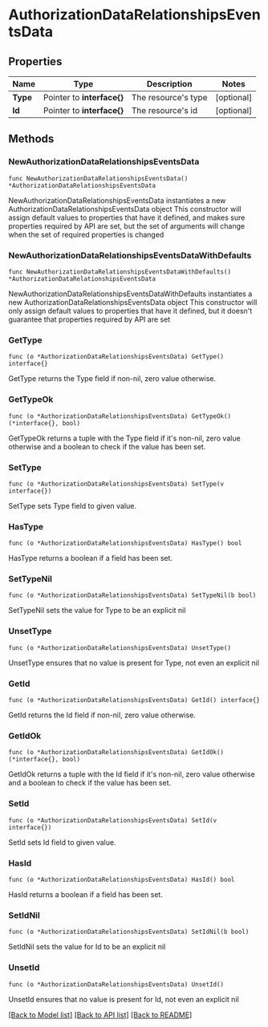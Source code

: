 # AuthorizationDataRelationshipsEventsData

## Properties

Name | Type | Description | Notes
------------ | ------------- | ------------- | -------------
**Type** | Pointer to **interface{}** | The resource&#39;s type | [optional] 
**Id** | Pointer to **interface{}** | The resource&#39;s id | [optional] 

## Methods

### NewAuthorizationDataRelationshipsEventsData

`func NewAuthorizationDataRelationshipsEventsData() *AuthorizationDataRelationshipsEventsData`

NewAuthorizationDataRelationshipsEventsData instantiates a new AuthorizationDataRelationshipsEventsData object
This constructor will assign default values to properties that have it defined,
and makes sure properties required by API are set, but the set of arguments
will change when the set of required properties is changed

### NewAuthorizationDataRelationshipsEventsDataWithDefaults

`func NewAuthorizationDataRelationshipsEventsDataWithDefaults() *AuthorizationDataRelationshipsEventsData`

NewAuthorizationDataRelationshipsEventsDataWithDefaults instantiates a new AuthorizationDataRelationshipsEventsData object
This constructor will only assign default values to properties that have it defined,
but it doesn't guarantee that properties required by API are set

### GetType

`func (o *AuthorizationDataRelationshipsEventsData) GetType() interface{}`

GetType returns the Type field if non-nil, zero value otherwise.

### GetTypeOk

`func (o *AuthorizationDataRelationshipsEventsData) GetTypeOk() (*interface{}, bool)`

GetTypeOk returns a tuple with the Type field if it's non-nil, zero value otherwise
and a boolean to check if the value has been set.

### SetType

`func (o *AuthorizationDataRelationshipsEventsData) SetType(v interface{})`

SetType sets Type field to given value.

### HasType

`func (o *AuthorizationDataRelationshipsEventsData) HasType() bool`

HasType returns a boolean if a field has been set.

### SetTypeNil

`func (o *AuthorizationDataRelationshipsEventsData) SetTypeNil(b bool)`

 SetTypeNil sets the value for Type to be an explicit nil

### UnsetType
`func (o *AuthorizationDataRelationshipsEventsData) UnsetType()`

UnsetType ensures that no value is present for Type, not even an explicit nil
### GetId

`func (o *AuthorizationDataRelationshipsEventsData) GetId() interface{}`

GetId returns the Id field if non-nil, zero value otherwise.

### GetIdOk

`func (o *AuthorizationDataRelationshipsEventsData) GetIdOk() (*interface{}, bool)`

GetIdOk returns a tuple with the Id field if it's non-nil, zero value otherwise
and a boolean to check if the value has been set.

### SetId

`func (o *AuthorizationDataRelationshipsEventsData) SetId(v interface{})`

SetId sets Id field to given value.

### HasId

`func (o *AuthorizationDataRelationshipsEventsData) HasId() bool`

HasId returns a boolean if a field has been set.

### SetIdNil

`func (o *AuthorizationDataRelationshipsEventsData) SetIdNil(b bool)`

 SetIdNil sets the value for Id to be an explicit nil

### UnsetId
`func (o *AuthorizationDataRelationshipsEventsData) UnsetId()`

UnsetId ensures that no value is present for Id, not even an explicit nil

[[Back to Model list]](../README.md#documentation-for-models) [[Back to API list]](../README.md#documentation-for-api-endpoints) [[Back to README]](../README.md)


